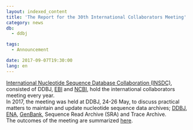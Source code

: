 ```yaml
---
layout: indexed_content
title: 'The Report for the 30th International Collaborators Meeting'
category: news
db:
  - ddbj

tags:
  - Announcement

date: 2017-09-07T19:30:00
lang: en
---
```


<p><a href="http://www.insdc.org/">International Nucleotide Sequence Database Collaboration (INSDC)</a>, consisted of DDBJ, <a href="http://www.ebi.ac.uk/">EBI</a> and <a href="http://www.ncbi.nlm.nih.gov/">NCBI</a>, hold the international collaborators meeting every year.<br>In 2017, the meeting was held at DDBJ, 24-26 May, to discuss practical matters to maintain and update nucleotide sequence data archives; <a href="/index-e.html">DDBJ</a>, <a href="http://www.ebi.ac.uk/ena/">ENA</a>, <a href="http://www.ncbi.nlm.nih.gov/genbank/index.html">GenBank</a>, Sequence Read Archive (SRA) and Trace Archive.<br>The outcomes of the meeting are summarized <a href="/activities/index-e.html#2017">here</a>.</p>
